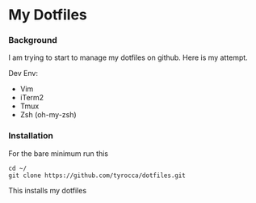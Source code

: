 # My Dotfiles

### Background
I am trying to start to manage my dotfiles on github. Here is my attempt.

Dev Env:
- Vim
- iTerm2
- Tmux
- Zsh (oh-my-zsh)

### Installation
For the bare minimum run this
```
cd ~/
git clone https://github.com/tyrocca/dotfiles.git
```
This installs my dotfiles
